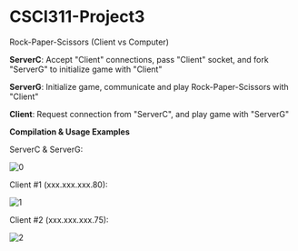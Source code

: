# CSCI311-Project3

Rock-Paper-Scissors (Client vs Computer)

**ServerC**: Accept "Client" connections, pass "Client" socket, and fork "ServerG" to initialize game with "Client"

**ServerG**: Initialize game, communicate and play Rock-Paper-Scissors with "Client"

**Client**: Request connection from "ServerC", and play game with "ServerG"

**Compilation & Usage Examples**

ServerC & ServerG:

![0](https://github.com/Medicine-Seller/CSCI311-Project3/assets/99617740/279bcb74-bcd1-43fe-8cad-44bdf0be56f2)

Client #1 (xxx.xxx.xxx.80):

![1](https://github.com/Medicine-Seller/CSCI311-Project3/assets/99617740/8be17a38-53a1-4b12-a2fc-a646cdec6c3e)

Client #2 (xxx.xxx.xxx.75):

![2](https://github.com/Medicine-Seller/CSCI311-Project3/assets/99617740/309ffc71-27b5-44e3-a378-bf273f986eab)
